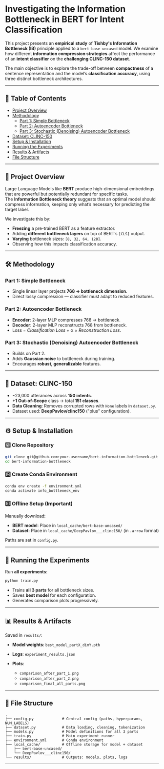 # Investigating the Information Bottleneck in BERT for Intent Classification

This project presents an **empirical study** of **Tishby's Information Bottleneck (IB)** principle applied to a `bert-base-uncased` model. We examine how different **information compression strategies** affect the performance of an **intent classifier** on the **challenging CLINC-150 dataset**.

The main objective is to explore the trade-off between **compactness** of a sentence representation and the model’s **classification accuracy**, using three distinct bottleneck architectures.

---

## 📜 Table of Contents
- [Project Overview](#project-overview)
- [Methodology](#methodology)
  - [Part 1: Simple Bottleneck](#part-1-simple-bottleneck)
  - [Part 2: Autoencoder Bottleneck](#part-2-autoencoder-bottleneck)
  - [Part 3: Stochastic (Denoising) Autoencoder Bottleneck](#part-3-stochastic-denoising-autoencoder-bottleneck)
- [Dataset: CLINC-150](#dataset-clinc-150)
- [Setup & Installation](#setup--installation)
- [Running the Experiments](#running-the-experiments)
- [Results & Artifacts](#results--artifacts)
- [File Structure](#file-structure)

---

## 📌 Project Overview
Large Language Models like **BERT** produce high-dimensional embeddings that are powerful but potentially redundant for specific tasks.  
The **Information Bottleneck theory** suggests that an optimal model should compress information, keeping only what’s necessary for predicting the target label.

We investigate this by:
- **Freezing** a pre-trained BERT as a feature extractor.
- Adding **different bottleneck layers** on top of BERT’s `[CLS]` output.
- **Varying** bottleneck sizes: `[8, 32, 64, 128]`.
- Observing how this impacts classification accuracy.

---

## 🛠 Methodology

### Part 1: Simple Bottleneck
- Single linear layer projects **768 → bottleneck dimension**.
- Direct lossy compression — classifier must adapt to reduced features.

### Part 2: Autoencoder Bottleneck
- **Encoder**: 2-layer MLP compresses 768 → bottleneck.
- **Decoder**: 2-layer MLP reconstructs 768 from bottleneck.
- Loss = *Classification Loss* + α × *Reconstruction Loss*.

### Part 3: Stochastic (Denoising) Autoencoder Bottleneck
- Builds on Part 2.
- Adds **Gaussian noise** to bottleneck during training.
- Encourages **robust, generalizable** features.

---

## 📂 Dataset: CLINC-150
- ~23,000 utterances across **150 intents**.
- **+1 Out-of-Scope** class → total **151 classes**.
- **Data Cleaning**: Removes corrupted rows with `None` labels in `dataset.py`.
- Dataset used: **DeepPavlov/clinc150** ("plus" configuration).

---

## ⚙️ Setup & Installation

### 1️⃣ Clone Repository
```bash
git clone git@github.com:your-username/bert-information-bottleneck.git
cd bert-information-bottleneck
````

### 2️⃣ Create Conda Environment

```bash
conda env create -f environment.yml
conda activate info_bottleneck_env
```

### 3️⃣ Offline Setup (Important)

Manually download:

* **BERT model**: Place in `local_cache/bert-base-uncased/`
* **Dataset**: Place in `local_cache/DeepPavlov___clinc150/` (in `.arrow` format)

Paths are set in `config.py`.

---

## 🚀 Running the Experiments

Run **all experiments**:

```bash
python train.py
```

* Trains **all 3 parts** for all bottleneck sizes.
* Saves **best model** for each configuration.
* Generates comparison plots progressively.

---

## 📊 Results & Artifacts

Saved in `results/`:

* **Model weights**: `best_model_partX_dimY.pth`
* **Logs**: `experiment_results.json`
* **Plots**:

  * `comparison_after_part_1.png`
  * `comparison_after_part_2.png`
  * `comparison_final_all_parts.png`

---

## 📁 File Structure

```
.
├── config.py             # Central config (paths, hyperparams, NUM_LABELS)
├── dataset.py            # Data loading, cleaning, tokenization
├── models.py             # Model definitions for all 3 parts
├── train.py              # Main experiment runner
├── environment.yml       # Conda environment
├── local_cache/          # Offline storage for model + dataset
│   ├── bert-base-uncased/
│   └── DeepPavlov___clinc150/
└── results/              # Outputs: models, plots, logs
```

---

